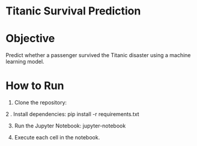 # Titanic Survival Prediction 

# Objective
Predict whether a passenger survived the Titanic disaster using a machine learning model.

# How to Run
1. Clone the repository:

2 . Install dependencies:
    pip install -r requirements.txt
    
3. Run the Jupyter Notebook:
    jupyter-notebook
   
4. Execute each cell in the notebook.

